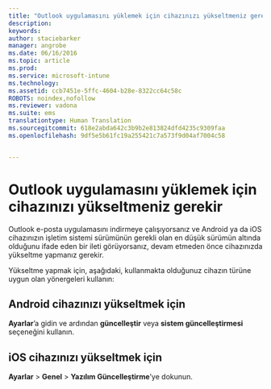 ```yaml
---
title: "Outlook uygulamasını yüklemek için cihazınızı yükseltmeniz gerekir | Microsoft Intune"
description: 
keywords: 
author: staciebarker
manager: angrobe
ms.date: 06/16/2016
ms.topic: article
ms.prod: 
ms.service: microsoft-intune
ms.technology: 
ms.assetid: ccb7451e-5ffc-4604-b28e-8322cc64c58c
ROBOTS: noindex,nofollow
ms.reviewer: vadona
ms.suite: ems
translationtype: Human Translation
ms.sourcegitcommit: 618e2abda642c3b9b2e813824dfd4235c9309faa
ms.openlocfilehash: 9df5e5b61fc19a255421c7a573f9d04af7004c58


---
```


# Outlook uygulamasını yüklemek için cihazınızı yükseltmeniz gerekir

Outlook e-posta uygulamasını indirmeye çalışıyorsanız ve Android ya da iOS cihazınızın işletim sistemi sürümünün gerekli olan en düşük sürümün altında olduğunu ifade eden bir ileti görüyorsanız, devam etmeden önce cihazınızda yükseltme yapmanız gerekir.

Yükseltme yapmak için, aşağıdaki, kullanmakta olduğunuz cihazın türüne uygun olan yönergeleri kullanın:

## Android cihazınızı yükseltmek için
**Ayarlar**’a gidin ve ardından **güncelleştir** veya **sistem güncelleştirmesi** seçeneğini kullanın.

## iOS cihazınızı yükseltmek için
**Ayarlar** &gt; **Genel** &gt; **Yazılım Güncelleştirme**’ye dokunun.



<!--HONumber=Jul16_HO4-->


